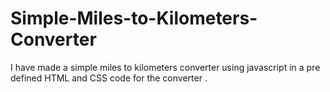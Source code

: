 # Simple-Miles-to-Kilometers-Converter
I have made a simple miles to kilometers converter using javascript in a pre defined HTML and CSS code for the converter .

